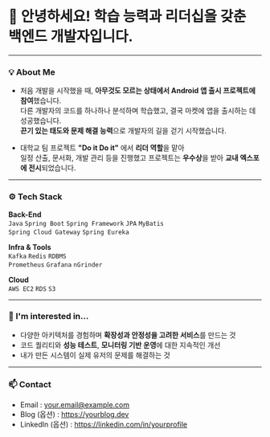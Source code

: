 
# 👋 안녕하세요! 학습 능력과 리더십을 갖춘 백엔드 개발자입니다.

---

### 💡 About Me

- 처음 개발을 시작했을 때, **아무것도 모르는 상태에서 Android 앱 출시 프로젝트에 참여**했습니다.  
  다른 개발자의 코드를 하나하나 분석하며 학습했고, 결국 마켓에 앱을 출시하는 데 성공했습니다.  
  **끈기 있는 태도와 문제 해결 능력**으로 개발자의 길을 걷기 시작했습니다.

- 대학교 팀 프로젝트 **"Do it Do it"** 에서 **리더 역할**을 맡아  
  일정 산출, 문서화, 개발 관리 등을 진행했고 프로젝트는 **우수상**을 받아 **교내 엑스포에 전시**되었습니다.

---

### ⚙️ Tech Stack

**Back-End**  
`Java` `Spring Boot` `Spring Framework` `JPA` `MyBatis`  
`Spring Cloud Gateway` `Spring Eureka`

**Infra & Tools**  
`Kafka` `Redis` `RDBMS`  
`Prometheus` `Grafana` `nGrinder`

**Cloud**  
`AWS EC2` `RDS` `S3`

---

### 📌 I'm interested in...

- 다양한 아키텍처를 경험하며 **확장성과 안정성을 고려한 서비스**를 만드는 것  
- 코드 퀄리티와 **성능 테스트**, **모니터링 기반 운영**에 대한 지속적인 개선  
- 내가 만든 시스템이 실제 유저의 문제를 해결하는 것

---

### 📫 Contact

- Email : your.email@example.com  
- Blog (옵션) : https://yourblog.dev  
- LinkedIn (옵션) : https://linkedin.com/in/yourprofile

